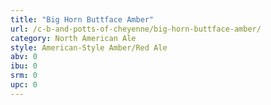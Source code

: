 ```yaml
---
title: "Big Horn Buttface Amber"
url: /c-b-and-potts-of-cheyenne/big-horn-buttface-amber/
category: North American Ale
style: American-Style Amber/Red Ale
abv: 0
ibu: 0
srm: 0
upc: 0
---
```


